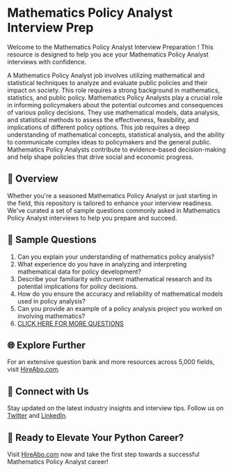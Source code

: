 # Mathematics Policy Analyst Interview Prep

Welcome to the Mathematics Policy Analyst Interview Preparation ! This resource is designed to help you ace your Mathematics Policy Analyst interviews with confidence.

A Mathematics Policy Analyst job involves utilizing mathematical and statistical techniques to analyze and evaluate public policies and their impact on society. This role requires a strong background in mathematics, statistics, and public policy. Mathematics Policy Analysts play a crucial role in informing policymakers about the potential outcomes and consequences of various policy decisions. They use mathematical models, data analysis, and statistical methods to assess the effectiveness, feasibility, and implications of different policy options. This job requires a deep understanding of mathematical concepts, statistical analysis, and the ability to communicate complex ideas to policymakers and the general public. Mathematics Policy Analysts contribute to evidence-based decision-making and help shape policies that drive social and economic progress.

## 🚀 Overview

Whether you're a seasoned Mathematics Policy Analyst or just starting in the field, this repository is tailored to enhance your interview readiness. We've curated a set of sample questions commonly asked in Mathematics Policy Analyst interviews to help you prepare and succeed.

## 📝 Sample Questions

1. Can you explain your understanding of mathematics policy analysis?
2. What experience do you have in analyzing and interpreting mathematical data for policy development?
3. Describe your familiarity with current mathematical research and its potential implications for policy decisions.
4. How do you ensure the accuracy and reliability of mathematical models used in policy analysis?
5. Can you provide an example of a policy analysis project you worked on involving mathematics?
6. [CLICK HERE FOR MORE QUESTIONS](https://hireabo.com/job/19_0_45/Mathematics%20Policy%20Analyst)

## 🌐 Explore Further

For an extensive question bank and more resources across 5,000 fields, visit [HireAbo.com](https://www.hireabo.com).

## 📱 Connect with Us

Stay updated on the latest industry insights and interview tips. Follow us on [Twitter](https://twitter.com/hireabo) and [LinkedIn](https://www.linkedin.com/in/hire-abo-3609972a8/).

## 🚀 Ready to Elevate Your Python Career?

Visit [HireAbo.com](https://www.hireabo.com) now and take the first step towards a successful Mathematics Policy Analyst career!